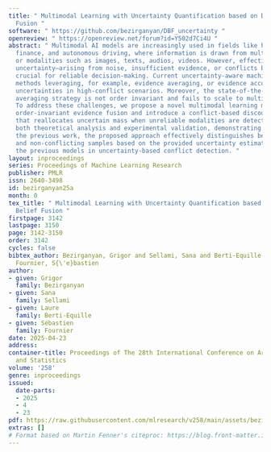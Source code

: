 ```yaml
---
title: " Multimodal Learning with Uncertainty Quantification based on Discounted Belief
  Fusion "
software: " https://github.com/bezirganyan/DBF_uncertainty "
openreview: " https://openreview.net/forum?id=Y502d7Ci4U "
abstract: " Multimodal AI models are increasingly used in fields like healthcare,
  finance, and autonomous driving, where information is drawn from multiple sources
  or modalities such as images, texts, audios, videos. However, effectively managing
  uncertainty—arising from noise, insufficient evidence, or conflicts between modalities—is
  crucial for reliable decision-making. Current uncertainty-aware machine learning
  methods leveraging, for example, evidence averaging, or evidence accumulation underestimate
  uncertainties in high-conflict scenarios. Moreover, the state-of-the-art evidence
  averaging strategy is not order invariant and fails to scale to multiple modalities.
  To address these challenges, we propose a novel multimodal learning method with
  order-invariant evidence fusion and introduce a conflict-based discounting mechanism
  that reallocates uncertain mass when unreliable modalities are detected. We provide
  both theoretical analysis and experimental validation, demonstrating that unlike
  the previous work, the proposed approach effectively distinguishes between conflicting
  and non-conflicting samples based on the provided uncertainty estimates, and outperforms
  the previous models in uncertainty-based conflict detection. "
layout: inproceedings
series: Proceedings of Machine Learning Research
publisher: PMLR
issn: 2640-3498
id: bezirganyan25a
month: 0
tex_title: " Multimodal Learning with Uncertainty Quantification based on Discounted
  Belief Fusion "
firstpage: 3142
lastpage: 3150
page: 3142-3150
order: 3142
cycles: false
bibtex_author: Bezirganyan, Grigor and Sellami, Sana and Berti-Equille, Laure and
  Fournier, S{\'e}bastien
author:
- given: Grigor
  family: Bezirganyan
- given: Sana
  family: Sellami
- given: Laure
  family: Berti-Equille
- given: Sébastien
  family: Fournier
date: 2025-04-23
address:
container-title: Proceedings of The 28th International Conference on Artificial Intelligence
  and Statistics
volume: '258'
genre: inproceedings
issued:
  date-parts:
  - 2025
  - 4
  - 23
pdf: https://raw.githubusercontent.com/mlresearch/v258/main/assets/bezirganyan25a/bezirganyan25a.pdf
extras: []
# Format based on Martin Fenner's citeproc: https://blog.front-matter.io/posts/citeproc-yaml-for-bibliographies/
---
```

